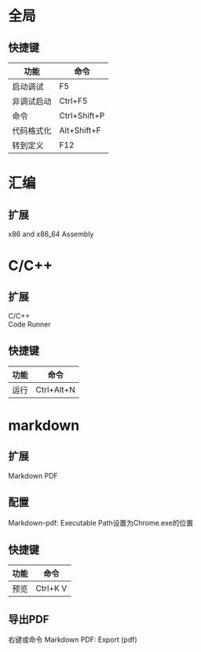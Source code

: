 # 全局
## 快捷键
功能|命令
-|-
启动调试|F5
非调试启动|Ctrl+F5
命令|Ctrl+Shift+P
代码格式化|Alt+Shift+F
转到定义|F12
# 汇编
## 扩展
x86 and x86_64 Assembly
# C/C++
## 扩展
C/C++  
Code Runner
## 快捷键
功能|命令
-|-
运行|Ctrl+Alt+N
# markdown
## 扩展
Markdown PDF
## 配置
Markdown-pdf: Executable Path设置为Chrome.exe的位置
## 快捷键
功能|命令
-|-
预览|Ctrl+K V
## 导出PDF
右键或命令 Markdown PDF: Export (pdf)